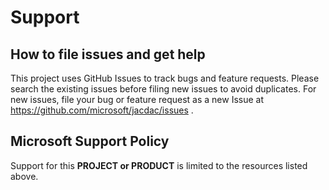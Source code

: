 # Support

## How to file issues and get help

This project uses GitHub Issues to track bugs and feature requests. Please search the existing
issues before filing new issues to avoid duplicates. For new issues, file your bug or
feature request as a new Issue at https://github.com/microsoft/jacdac/issues .

## Microsoft Support Policy

Support for this **PROJECT or PRODUCT** is limited to the resources listed above.

